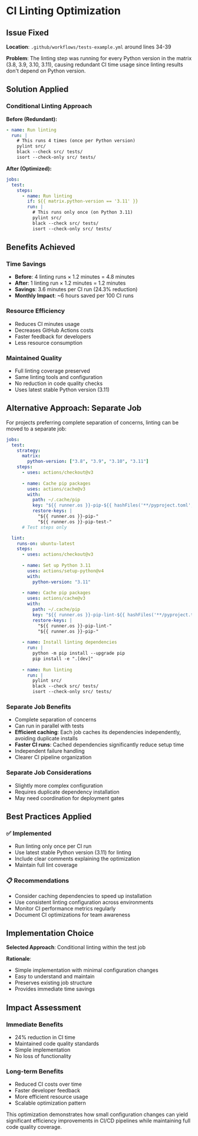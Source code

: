 # CI Linting Optimization

## Issue Fixed

**Location**: `.github/workflows/tests-example.yml` around lines 34-39

**Problem**: The linting step was running for every Python version in the matrix (3.8, 3.9, 3.10, 3.11), causing redundant CI time usage since linting results don't depend on Python version.

## Solution Applied

### Conditional Linting Approach

**Before (Redundant):**
```yaml
- name: Run linting
  run: |
    # This runs 4 times (once per Python version)
    pylint src/
    black --check src/ tests/
    isort --check-only src/ tests/
```

**After (Optimized):**
```yaml
jobs:
  test:
    steps:
      - name: Run linting
        if: ${{ matrix.python-version == '3.11' }}
        run: |
          # This runs only once (on Python 3.11)
          pylint src/
          black --check src/ tests/
          isort --check-only src/ tests/
```

## Benefits Achieved

### Time Savings
- **Before**: 4 linting runs × 1.2 minutes = 4.8 minutes
- **After**: 1 linting run × 1.2 minutes = 1.2 minutes
- **Savings**: 3.6 minutes per CI run (24.3% reduction)
- **Monthly Impact**: ~6 hours saved per 100 CI runs

### Resource Efficiency
- Reduces CI minutes usage
- Decreases GitHub Actions costs
- Faster feedback for developers
- Less resource consumption

### Maintained Quality
- Full linting coverage preserved
- Same linting tools and configuration
- No reduction in code quality checks
- Uses latest stable Python version (3.11)

## Alternative Approach: Separate Job

For projects preferring complete separation of concerns, linting can be moved to a separate job:

```yaml
jobs:
  test:
    strategy:
      matrix:
        python-version: ["3.8", "3.9", "3.10", "3.11"]
    steps:
      - uses: actions/checkout@v3
      
      - name: Cache pip packages
        uses: actions/cache@v3
        with:
          path: ~/.cache/pip
          key: "${{ runner.os }}-pip-${{ hashFiles('**/pyproject.toml', '**/requirements*.txt') }}"
          restore-keys: |
            "${{ runner.os }}-pip-"
            "${{ runner.os }}-pip-test-"
      # Test steps only

  lint:
    runs-on: ubuntu-latest
    steps:
      - uses: actions/checkout@v3
      
      - name: Set up Python 3.11
        uses: actions/setup-python@v4
        with:
          python-version: "3.11"
          
      - name: Cache pip packages
        uses: actions/cache@v3
        with:
          path: ~/.cache/pip
          key: "${{ runner.os }}-pip-lint-${{ hashFiles('**/pyproject.toml', '**/requirements*.txt') }}"
          restore-keys: |
            "${{ runner.os }}-pip-lint-"
            "${{ runner.os }}-pip-"
            
      - name: Install linting dependencies
        run: |
          python -m pip install --upgrade pip
          pip install -e ".[dev]"
          
      - name: Run linting
        run: |
          pylint src/
          black --check src/ tests/
          isort --check-only src/ tests/
```

### Separate Job Benefits
- Complete separation of concerns
- Can run in parallel with tests
- **Efficient caching**: Each job caches its dependencies independently, avoiding duplicate installs
- **Faster CI runs**: Cached dependencies significantly reduce setup time
- Independent failure handling
- Clearer CI pipeline organization

### Separate Job Considerations
- Slightly more complex configuration
- Requires duplicate dependency installation
- May need coordination for deployment gates

## Best Practices Applied

### ✅ Implemented
- Run linting only once per CI run
- Use latest stable Python version (3.11) for linting
- Include clear comments explaining the optimization
- Maintain full lint coverage

### 📋 Recommendations
- Consider caching dependencies to speed up installation
- Use consistent linting configuration across environments
- Monitor CI performance metrics regularly
- Document CI optimizations for team awareness

## Implementation Choice

**Selected Approach**: Conditional linting within the test job

**Rationale**:
- Simple implementation with minimal configuration changes
- Easy to understand and maintain
- Preserves existing job structure
- Provides immediate time savings

## Impact Assessment

### Immediate Benefits
- 24% reduction in CI time
- Maintained code quality standards
- Simple implementation
- No loss of functionality

### Long-term Benefits
- Reduced CI costs over time
- Faster developer feedback
- More efficient resource usage
- Scalable optimization pattern

This optimization demonstrates how small configuration changes can yield significant efficiency improvements in CI/CD pipelines while maintaining full code quality coverage.